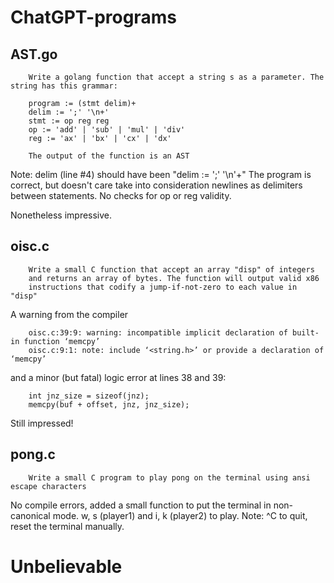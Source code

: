 # ChatGPT-programs

## AST.go

		Write a golang function that accept a string s as a parameter. The string has this grammar:

		program := (stmt delim)+
		delim := ';' '\n+'
		stmt := op reg reg
		op := 'add' | 'sub' | 'mul' | 'div'
		reg := 'ax' | 'bx' | 'cx' | 'dx'

		The output of the function is an AST
		
Note: delim (line #4) should have been "delim := ';' '\n'+"
The program is correct, but doesn't care take into consideration newlines as delimiters between
statements. No checks for op or reg validity.

Nonetheless impressive.

## oisc.c
		Write a small C function that accept an array "disp" of integers
		and returns an array of bytes. The function will output valid x86
		instructions that codify a jump-if-not-zero to each value in "disp"

A warning from the compiler 

		oisc.c:39:9: warning: incompatible implicit declaration of built-in function ‘memcpy’
		oisc.c:9:1: note: include ‘<string.h>’ or provide a declaration of ‘memcpy’

and a minor (but fatal) logic error at lines 38 and 39:

		int jnz_size = sizeof(jnz);
		memcpy(buf + offset, jnz, jnz_size);

Still impressed!

## pong.c

		Write a small C program to play pong on the terminal using ansi escape characters

No compile errors, added a small function to put the terminal in non-canonical mode.
w, s (player1) and i, k (player2) to play.
Note: ^C to quit, reset the terminal manually.

# Unbelievable
